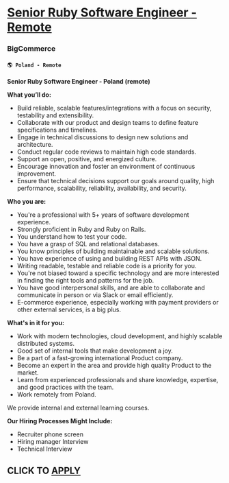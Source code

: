 # [Senior Ruby Software Engineer - Remote](https://www.remotewlb.com/apply/senior-ruby-software-engineer-remote)  
### BigCommerce  
#### `🌎 Poland - Remote`  

**Senior Ruby Software Engineer - Poland (remote)**

**What you’ll do:**

  * Build reliable, scalable features/integrations with a focus on security, testability and extensibility.
  * Collaborate with our product and design teams to define feature specifications and timelines.
  * Engage in technical discussions to design new solutions and architecture.
  * Conduct regular code reviews to maintain high code standards.
  * Support an open, positive, and energized culture.
  * Encourage innovation and foster an environment of continuous improvement.
  * Ensure that technical decisions support our goals around quality, high performance, scalability, reliability, availability, and security.

**Who you are:**

  * You're a professional with 5+ years of software development experience.
  * Strongly proficient in Ruby and Ruby on Rails.
  * You understand how to test your code.
  * You have a grasp of SQL and relational databases.
  * You know principles of building maintainable and scalable solutions.
  * You have experience of using and building REST APIs with JSON.
  * Writing readable, testable and reliable code is a priority for you.
  * You're not biased toward a specific technology and are more interested in finding the right tools and patterns for the job.
  * You have good interpersonal skills, and are able to collaborate and communicate in person or via Slack or email efficiently.
  * E-commerce experience, especially working with payment providers or other external services, is a big plus.

**What's in it for you:**

  * Work with modern technologies, cloud development, and highly scalable distributed systems.
  * Good set of internal tools that make development a joy.
  * Be a part of a fast-growing international Product company.
  * Become an expert in the area and provide high quality Product to the market.
  * Learn from experienced professionals and share knowledge, expertise, and good practices with the team.
  * Work remotely from Poland.

We provide internal and external learning courses.

**Our Hiring Processes Might Include:**

  * Recruiter phone screen
  * Hiring manager Interview
  * Technical Interview

  
## CLICK TO [APPLY](https://www.remotewlb.com/apply/senior-ruby-software-engineer-remote)

